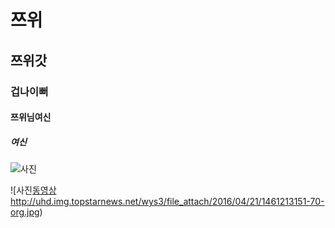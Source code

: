 # 쯔위
##  쯔위갓
### 겁나이뻐
#### 쯔위님여신
##### 여신
![사진](https://lh3.googleusercontent.com/-J6UZrBXVmYs/VnUORkq9ywI/AAAAAAAChbk/PoGN83KEGU4/w827-h1045/7.jpg)

![사진[동영상](https://youtu.be/a11uyTLUA-g)http://uhd.img.topstarnews.net/wys3/file_attach/2016/04/21/1461213151-70-org.jpg)

